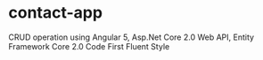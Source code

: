 # contact-app
CRUD operation using Angular 5, Asp.Net Core 2.0 Web API, Entity Framework Core 2.0 Code First Fluent Style
